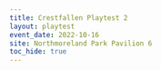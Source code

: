 ```yaml
---
title: Crestfallen Playtest 2
layout: playtest
event_date: 2022-10-16
site: Northmoreland Park Pavilion 6
toc_hide: true
---
```






